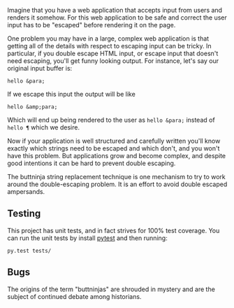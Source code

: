 Imagine that you have a web application that accepts input from users and
renders it somehow. For this web application to be safe and correct the user
input has to be "escaped" before rendering it on the page.

One problem you may have in a large, complex web application is that getting all
of the details with respect to escaping input can be tricky. In particular, if
you double escape HTML input, or escape input that doesn't need escaping, you'll
get funny looking output. For instance, let's say our original input buffer is:

    hello &para;

If we escape this input the output will be like

    hello &amp;para;

Which will end up being rendered to the user as `hello &para;` instead of
`hello ¶` which we desire.

Now if your application is well structured and carefully written you'll know
exactly which strings need to be escaped and which don't, and you won't have
this problem. But applications grow and become complex, and despite good
intentions it can be hard to prevent double escaping.

The buttninja string replacement technique is one mechanism to try to work
around the double-escaping problem. It is an effort to avoid double escaped
ampersands.

## Testing

This project has unit tests, and in fact strives for 100% test coverage. You can
run the unit tests by install [pytest](http://pytest.org/) and then running:

    py.test tests/

## Bugs

The origins of the term "buttninjas" are shrouded in mystery and are the
subject of continued debate among historians.
